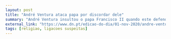 ```yaml
---
layout: post
title: "André Ventura ataca papa por discordar dele"
summary: "André Ventura insultou o papa Francisco II quando este defendeu a união civil entre pessoas do mesmo sexo"
external_link: "https://www.dn.pt/edicao-do-dia/01-nov-2020/andre-ventura-este-papa-tem-prestado-um-mau-servico-ao-cristianismo-12985228.html"
tags: [religiao, ligacoes suspeitas]
---
```

